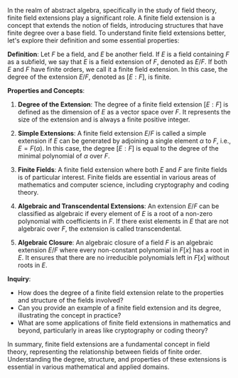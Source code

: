 In the realm of abstract algebra, specifically in the study of field theory, finite field extensions play a significant role. A finite field extension is a concept that extends the notion of fields, introducing structures that have finite degree over a base field. To understand finite field extensions better, let's explore their definition and some essential properties:

**Definition**:
Let $F$ be a field, and $E$ be another field. If $E$ is a field containing $F$ as a subfield, we say that $E$ is a field extension of $F$, denoted as $E/F$. If both $E$ and $F$ have finite orders, we call it a finite field extension. In this case, the degree of the extension $E/F$, denoted as $[E : F]$, is finite.

**Properties and Concepts**:

1. **Degree of the Extension**: The degree of a finite field extension $[E : F]$ is defined as the dimension of $E$ as a vector space over $F$. It represents the size of the extension and is always a finite positive integer.

2. **Simple Extensions**: A finite field extension $E/F$ is called a simple extension if $E$ can be generated by adjoining a single element $\alpha$ to $F$, i.e., $E = F(\alpha)$. In this case, the degree $[E : F]$ is equal to the degree of the minimal polynomial of $\alpha$ over $F$.

3. **Finite Fields**: A finite field extension where both $E$ and $F$ are finite fields is of particular interest. Finite fields are essential in various areas of mathematics and computer science, including cryptography and coding theory.

4. **Algebraic and Transcendental Extensions**: An extension $E/F$ can be classified as algebraic if every element of $E$ is a root of a non-zero polynomial with coefficients in $F$. If there exist elements in $E$ that are not algebraic over $F$, the extension is called transcendental.

5. **Algebraic Closure**: An algebraic closure of a field $F$ is an algebraic extension $E/F$ where every non-constant polynomial in $F[x]$ has a root in $E$. It ensures that there are no irreducible polynomials left in $F[x]$ without roots in $E$.

**Inquiry**:

- How does the degree of a finite field extension relate to the properties and structure of the fields involved?
- Can you provide an example of a finite field extension and its degree, illustrating the concept in practice?
- What are some applications of finite field extensions in mathematics and beyond, particularly in areas like cryptography or coding theory?

In summary, finite field extensions are a fundamental concept in field theory, representing the relationship between fields of finite order. Understanding the degree, structure, and properties of these extensions is essential in various mathematical and applied domains.